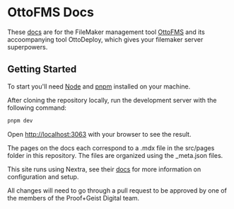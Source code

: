 # OttoFMS Docs

These [docs](https://docs.ottofms.com/) are for the FileMaker management tool [OttoFMS](https://www.ottofms.com/) and its accoompanying tool OttoDeploy, which gives your filemaker server superpowers. 

## Getting Started

To start you'll need [Node](https://nodejs.org/en) and [pnpm](https://pnpm.io/) installed on your machine.

After cloning the repository locally, run the development server with the following command:

```bash
pnpm dev
```

Open [http://localhost:3063](http://localhost:3063) with your browser to see the result.

The pages on the docs each correspond to a .mdx file in the src/pages folder in this repository. The files are organized using the _meta.json files. 

This site runs using Nextra, see their [docs](https://nextra.site/docs) for more information on configuration and setup. 

All changes will need to go through a pull request to be approved by one of the members of the Proof+Geist Digital team. 
